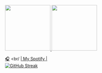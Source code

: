 <!--
**iamlucki/iamlucki** is a ✨ _special_ ✨ repository because its `README.md` (this file) appears on your GitHub profile.

Here are some ideas to get you started:

- 🔭 I’m currently working on ...
- 🌱 I’m currently learning ...
- 👯 I’m looking to collaborate on ...
- 🤔 I’m looking for help with ...
- 💬 Ask me about ...
- 📫 How to reach me: ...
- 😄 Pronouns: ...
- ⚡ Fun fact: ...
-->

<a href="https://github.com/iamlucki">
  <img src="https://github-readme-stats.anuraghazra1.vercel.app/api/top-langs/?username=iamlucki&theme=radical&langs_count=10" height="150"/>
</a>

<a href="https://github.com/iamlucki">
  <img src="https://github-readme-stats.anuraghazra1.vercel.app/api?username=iamlucki&show_icons=true&theme=radical" height="150"/>
</a>

<a target="_blank" href="https://www.youtube.com/watch?v=iKAginGVpVI">🎧</a>
<br/
<a target="_blank" href="https://open.spotify.com/user/iamlucki">| My Spotify |</a>
<br/>
[![GitHub Streak](http://github-readme-streak-stats.herokuapp.com?user=iamlucki&theme=hacker&hide_border=true&date_format=n%2Fj%5B%2FY%5D)](https://git.io/streak-stats)
